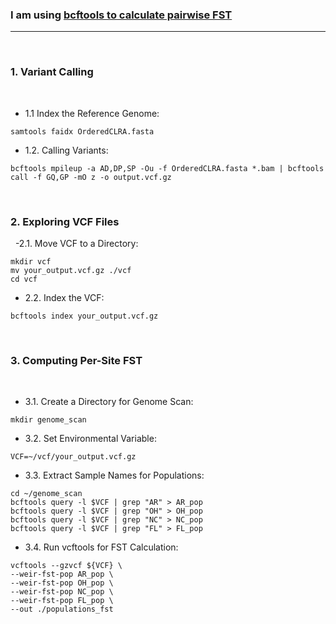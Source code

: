 ### I am using [bcftools to calculate pairwise FST](https://speciationgenomics.github.io/variant_calling/)
---
&nbsp;

### 1. Variant Calling
&nbsp;
- 1.1 Index the Reference Genome:

```
samtools faidx OrderedCLRA.fasta
```
- 1.2. Calling Variants:

```
bcftools mpileup -a AD,DP,SP -Ou -f OrderedCLRA.fasta *.bam | bcftools call -f GQ,GP -mO z -o output.vcf.gz
```
&nbsp;
&nbsp;
### 2. Exploring VCF Files
&nbsp;
-2.1. Move VCF to a Directory:
```
mkdir vcf
mv your_output.vcf.gz ./vcf
cd vcf
```
- 2.2. Index the VCF:
```
bcftools index your_output.vcf.gz
```
&nbsp;
&nbsp;
### 3. Computing Per-Site FST
&nbsp;
- 3.1. Create a Directory for Genome Scan:
```
mkdir genome_scan
```
- 3.2. Set Environmental Variable:
```
VCF=~/vcf/your_output.vcf.gz
```
- 3.3. Extract Sample Names for Populations:
```
cd ~/genome_scan
bcftools query -l $VCF | grep "AR" > AR_pop
bcftools query -l $VCF | grep "OH" > OH_pop
bcftools query -l $VCF | grep "NC" > NC_pop
bcftools query -l $VCF | grep "FL" > FL_pop
```
- 3.4. Run vcftools for FST Calculation:
```
vcftools --gzvcf ${VCF} \
--weir-fst-pop AR_pop \
--weir-fst-pop OH_pop \
--weir-fst-pop NC_pop \
--weir-fst-pop FL_pop \
--out ./populations_fst
```
